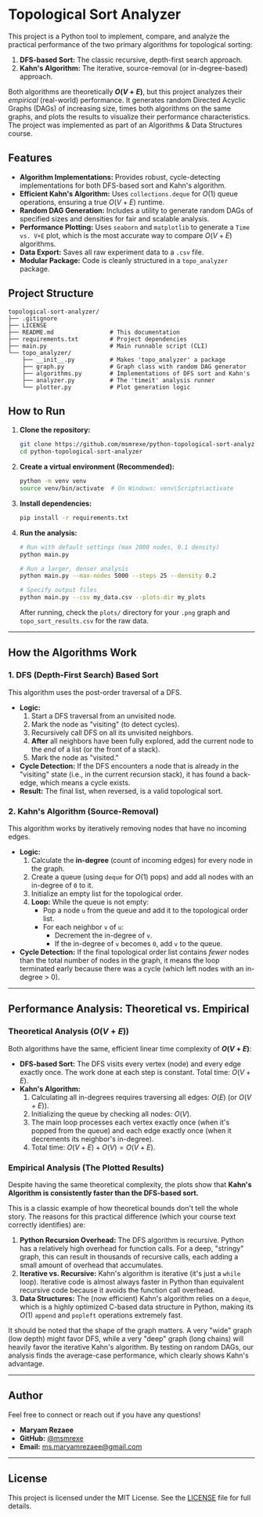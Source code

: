 # Topological Sort Analyzer

This project is a Python tool to implement, compare, and analyze the practical performance of the two primary algorithms for topological sorting:

1.  **DFS-based Sort:** The classic recursive, depth-first search approach.
2.  **Kahn's Algorithm:** The iterative, source-removal (or in-degree-based) approach.

Both algorithms are theoretically **$O(V+E)$**, but this project analyzes their *empirical* (real-world) performance. It generates random Directed Acyclic Graphs (DAGs) of increasing size, times both algorithms on the same graphs, and plots the results to visualize their performance characteristics.
The project was implemented as part of an Algorithms & Data Structures course.

## Features

* **Algorithm Implementations:** Provides robust, cycle-detecting implementations for both DFS-based sort and Kahn's algorithm.
* **Efficient Kahn's Algorithm:** Uses `collections.deque` for $O(1)$ queue operations, ensuring a true $O(V+E)$ runtime.
* **Random DAG Generation:** Includes a utility to generate random DAGs of specified sizes and densities for fair and scalable analysis.
* **Performance Plotting:** Uses `seaborn` and `matplotlib` to generate a `Time vs. V+E` plot, which is the most accurate way to compare $O(V+E)$ algorithms.
* **Data Export:** Saves all raw experiment data to a `.csv` file.
* **Modular Package:** Code is cleanly structured in a `topo_analyzer` package.

## Project Structure

```
topological-sort-analyzer/
├── .gitignore
├── LICENSE
├── README.md                # This documentation
├── requirements.txt         # Project dependencies
├── main.py                  # Main runnable script (CLI)
└── topo_analyzer/
    ├── __init__.py          # Makes 'topo_analyzer' a package
    ├── graph.py             # Graph class with random DAG generator
    ├── algorithms.py        # Implementations of DFS sort and Kahn's
    ├── analyzer.py          # The 'timeit' analysis runner
    └── plotter.py           # Plot generation logic
```

## How to Run

1.  **Clone the repository:**
    ```bash
    git clone https://github.com/msmrexe/python-topological-sort-analyzer.git
    cd python-topological-sort-analyzer
    ```

2.  **Create a virtual environment (Recommended):**
    ```bash
    python -m venv venv
    source venv/bin/activate  # On Windows: venv\Scripts\activate
    ```

3.  **Install dependencies:**
    ```bash
    pip install -r requirements.txt
    ```

4.  **Run the analysis:**
    ```bash
    # Run with default settings (max 2000 nodes, 0.1 density)
    python main.py
    
    # Run a larger, denser analysis
    python main.py --max-nodes 5000 --steps 25 --density 0.2
    
    # Specify output files
    python main.py --csv my_data.csv --plots-dir my_plots
    ```
    After running, check the `plots/` directory for your `.png` graph and `topo_sort_results.csv` for the raw data.

---

## How the Algorithms Work

### 1. DFS (Depth-First Search) Based Sort

This algorithm uses the post-order traversal of a DFS.

* **Logic:**
    1.  Start a DFS traversal from an unvisited node.
    2.  Mark the node as "visiting" (to detect cycles).
    3.  Recursively call DFS on all its unvisited neighbors.
    4.  **After** all neighbors have been fully explored, add the current node to the *end* of a list (or the front of a stack).
    5.  Mark the node as "visited."
* **Cycle Detection:** If the DFS encounters a node that is already in the "visiting" state (i.e., in the current recursion stack), it has found a back-edge, which means a cycle exists.
* **Result:** The final list, when reversed, is a valid topological sort.

### 2. Kahn's Algorithm (Source-Removal)

This algorithm works by iteratively removing nodes that have no incoming edges.

* **Logic:**
    1.  Calculate the **in-degree** (count of incoming edges) for every node in the graph.
    2.  Create a queue (using `deque` for $O(1)$ pops) and add all nodes with an in-degree of `0` to it.
    3.  Initialize an empty list for the topological order.
    4.  **Loop:** While the queue is not empty:
        * Pop a node `u` from the queue and add it to the topological order list.
        * For each neighbor `v` of `u`:
            * Decrement the in-degree of `v`.
            * If the in-degree of `v` becomes `0`, add `v` to the queue.
* **Cycle Detection:** If the final topological order list contains *fewer* nodes than the total number of nodes in the graph, it means the loop terminated early because there was a cycle (which left nodes with an in-degree > 0).

---

## Performance Analysis: Theoretical vs. Empirical

### Theoretical Analysis ($O(V+E)$)

Both algorithms have the same, efficient linear time complexity of **$O(V+E)$**:

* **DFS-based Sort:** The DFS visits every vertex (node) and every edge exactly once. The work done at each step is constant. Total time: $O(V+E)$.
* **Kahn's Algorithm:**
    1.  Calculating all in-degrees requires traversing all edges: $O(E)$ (or $O(V+E)$).
    2.  Initializing the queue by checking all nodes: $O(V)$.
    3.  The main loop processes each vertex exactly once (when it's popped from the queue) and each edge exactly once (when it decrements its neighbor's in-degree).
    4.  Total time: $O(V+E) + O(V) = O(V+E)$.

### Empirical Analysis (The Plotted Results)

Despite having the same theoretical complexity, the plots  show that **Kahn's Algorithm is consistently faster than the DFS-based sort.**

This is a classic example of how theoretical bounds don't tell the whole story. The reasons for this practical difference (which your course text correctly identifies) are:

1.  **Python Recursion Overhead:** The DFS algorithm is recursive. Python has a relatively high overhead for function calls. For a deep, "stringy" graph, this can result in thousands of recursive calls, each adding a small amount of overhead that accumulates.
2.  **Iterative vs. Recursive:** Kahn's algorithm is iterative (it's just a `while` loop). Iterative code is almost always faster in Python than equivalent recursive code because it avoids the function call overhead.
3.  **Data Structures:** The (now efficient) Kahn's algorithm relies on a `deque`, which is a highly optimized C-based data structure in Python, making its $O(1)$ `append` and `popleft` operations extremely fast.

It should be noted that the shape of the graph matters. A very "wide" graph (low depth) might favor DFS, while a very "deep" graph (long chains) will heavily favor the iterative Kahn's algorithm. By testing on random DAGs, our analysis finds the average-case performance, which clearly shows Kahn's advantage.

---

## Author

Feel free to connect or reach out if you have any questions!

* **Maryam Rezaee**
* **GitHub:** [@msmrexe](https://github.com/msmrexe)
* **Email:** [ms.maryamrezaee@gmail.com](mailto:ms.maryamrezaee@gmail.com)

---

## License

This project is licensed under the MIT License. See the [LICENSE](LICENSE) file for full details.
